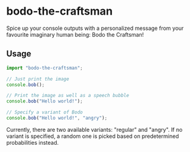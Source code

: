 # bodo-the-craftsman
Spice up your console outputs with a personalized message from your favourite imaginary human being: Bodo the Craftsman!

## Usage
```js
import "bodo-the-craftsman";

// Just print the image
console.bob();

// Print the image as well as a speech bubble
console.bob("Hello world!");

// Specify a variant of Bodo
console.bob("Hello world!", "angry");
```

Currently, there are two available variants: "regular" and "angry". If no variant is specified, a random one is picked based on predetermined probabilities instead.
